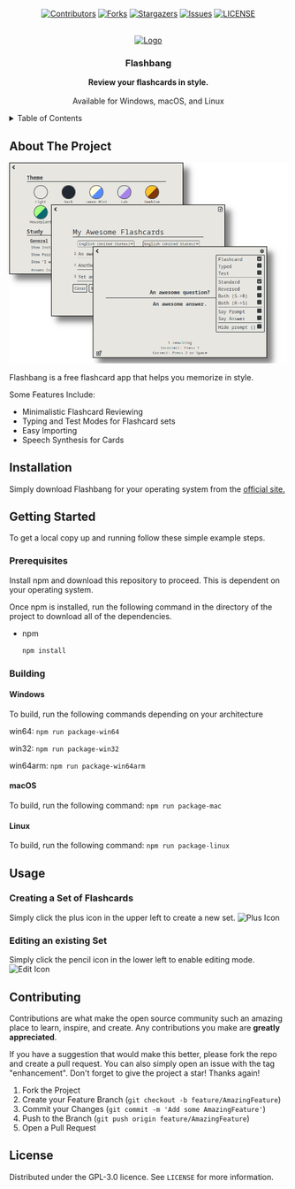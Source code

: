 <a name="readme-top"></a>
<!--
*** Created using the Best-README-Template. https://github.com/othneildrew/Best-README-Template
-->

<!-- PROJECT SHIELDS -->
<!--
*** I'm using markdown "reference style" links for readability.
*** Reference links are enclosed in brackets [ ] instead of parentheses ( ).
*** See the bottom of this document for the declaration of the reference variables
*** for contributors-url, forks-url, etc. This is an optional, concise syntax you may use.
*** https://www.markdownguide.org/basic-syntax/#reference-style-links
-->
<div align="center">

[![Contributors][contributors-shield]][contributors-url]
[![Forks][forks-shield]][forks-url]
[![Stargazers][stars-shield]][stars-url]
[![Issues][issues-shield]][issues-url]
[![LICENSE][license-shield]][license-url]

</div>

<!-- PROJECT LOGO -->
<br />
<div align="center">
  <a href="https://flashbang.lol/">
    <img src="icons/icon.ico" alt="Logo" width="80" height="80">
  </a>

  <h3 align="center">Flashbang</h3>

  <p align="center">
    <strong>Review your flashcards in style.</strong>
    <br />
    <br />
    Available for Windows, macOS, and Linux
  </p>
</div>

<!-- TABLE OF CONTENTS -->
<details>
  <summary>Table of Contents</summary>
  <ol>
    <li>
      <a href="#about-the-project">About The Project</a>
    </li>
    <li><a href="#installation">Installation</a></li>
    <li>
      <a href="#getting-started">Getting Started</a>
      <ul>
        <li><a href="#prerequisites">Prerequisites</a></li>
        <li><a href="#building">Building</a></li>
      </ul>
    </li>
    <li><a href="#usage">Usage</a></li>
    <li><a href="#contributing">Contributing</a></li>
    <li><a href="#license">License</a></li>
  </ol>
</details>



<!-- ABOUT THE PROJECT -->
## About The Project

![Flashbang Screenshot](assets/flashbang-showcase.png)

Flashbang is a free flashcard app that helps you memorize in style. 

Some Features Include:
* Minimalistic Flashcard Reviewing
* Typing and Test Modes for Flashcard sets
* Easy Importing
* Speech Synthesis for Cards

## Installation
Simply download Flashbang for your operating system from the <a href="https://flashbang.lol/">official site.</a>

<!-- GETTING STARTED -->
## Getting Started

To get a local copy up and running follow these simple example steps.

### Prerequisites

Install npm and download this repository to proceed. This is dependent on your operating system.

Once npm is installed, run the following command in the directory of the project to download all of the dependencies.
* npm
  ```sh
  npm install
  ```

### Building

#### Windows
To build, run the following commands depending on your architecture

win64:
`npm run package-win64`

win32:
`npm run package-win32`

win64arm:
`npm run package-win64arm`

#### macOS
To build, run the following command:
`npm run package-mac`

#### Linux
To build, run the following command:
`npm run package-linux`

<!-- USAGE EXAMPLES -->
## Usage

### Creating a Set of Flashcards

Simply click the plus icon in the upper left to create a new set.
    <img src="internal_icons/plus.svg" alt="Plus Icon" width="20" height="20">

### Editing an existing Set

Simply click the pencil icon in the lower left to enable editing mode.
    <img src="internal_icons/edit.svg" alt="Edit Icon" width="20" height="20">

<!-- CONTRIBUTING -->
## Contributing

Contributions are what make the open source community such an amazing place to learn, inspire, and create. Any contributions you make are **greatly appreciated**.

If you have a suggestion that would make this better, please fork the repo and create a pull request. You can also simply open an issue with the tag "enhancement".
Don't forget to give the project a star! Thanks again!

1. Fork the Project
2. Create your Feature Branch (`git checkout -b feature/AmazingFeature`)
3. Commit your Changes (`git commit -m 'Add some AmazingFeature'`)
4. Push to the Branch (`git push origin feature/AmazingFeature`)
5. Open a Pull Request

<!-- LICENSE -->
## License

Distributed under the GPL-3.0 licence. See `LICENSE` for more information.

<!-- MARKDOWN LINKS & IMAGES -->
<!-- https://www.markdownguide.org/basic-syntax/#reference-style-links -->
[contributors-shield]: https://img.shields.io/github/contributors/taylor-hartman/Flashbang.svg?style=for-the-badge
[contributors-url]: https://github.com/taylor-hartman/Flashbang/graphs/contributors
[forks-shield]: https://img.shields.io/github/forks/taylor-hartman/Flashbang.svg?style=for-the-badge
[forks-url]: https://github.com/taylor-hartman/Flashbang/network/members
[stars-shield]: https://img.shields.io/github/stars/taylor-hartman/Flashbang.svg?style=for-the-badge
[stars-url]: https://github.com/taylor-hartman/Flashbang/stargazers
[issues-shield]: https://img.shields.io/github/issues/taylor-hartman/Flashbang.svg?style=for-the-badge
[issues-url]: https://github.com/taylor-hartman/Flashbang/issues
[license-shield]: https://img.shields.io/github/license/taylor-hartman/Flashbang.svg?style=for-the-badge
[license-url]: https://github.com/taylor-hartman/Flashbang/blob/master/LICENSE.txt

